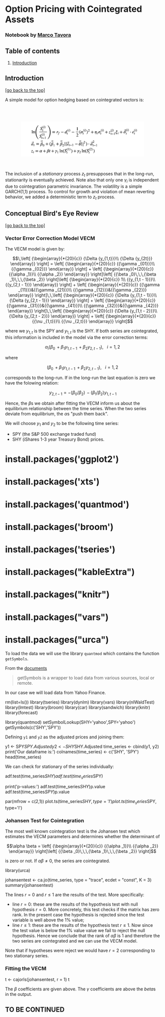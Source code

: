 # Option Pricing with Cointegrated Assets

### Notebook by [Marco Tavora](https://marcotavora.me/)

## Table of contents

1. [Introduction](#Introduction)

## Introduction
[[go back to the top]](#Table-of-contents)

A simple model for option hedging based on cointegrated vectors is:

<br>
<br>
<p align="center">
  <img src="images/modeloptions.png" 
       width="400">
</p>
<br>

The inclusion of a *stationary* process ${z_t}$ presupposes that in the long-run, stationarity is eventually achieved. Note also that only one $\gamma_i$ is independent due to cointegration parametric invariance. The volatility is a simple GARCH(1,1) process. To control for growth and violation of mean reverting behavior, we added a deterministic term to ${z_t}$ process.

## Conceptual Bird's Eye Review
[[go back to the top]](#Table-of-contents)

### Vector Error Correction Model VECM

The VECM model is given by:

$$\,\left[ {\begin{array}{*{20}{c}}
{\Delta {y_{1,t}}}\\
{\Delta {y_{2t}}}
\end{array}} \right] = \left[ {\begin{array}{*{20}{c}}
{{\gamma _{01}}}\\
{{\gamma _{02}}}
\end{array}} \right] + \left[ {\begin{array}{*{20}{c}}
{{\alpha _1}}\\
{{\alpha _2}}
\end{array}} \right]\left[ {{\beta _0}\,\,\,{\beta _1}\,\,\,{\beta _2}} \right]\left[ {\begin{array}{*{20}{c}}
1\\
{{y_{1,t - 1}}}\\
{{y_{2,t - 1}}}
\end{array}} \right] + \left[ {\begin{array}{*{20}{c}}
{{\gamma _{11}}}&{{\gamma _{21}}}\\
{{\gamma _{12}}}&{{\gamma _{22}}}
\end{array}} \right]\,\,\left[ {\begin{array}{*{20}{c}}
{\Delta {y_{1,t - 1}}}\\
{\Delta {y_{2,t - 1}}}
\end{array}} \right] + \left[ {\begin{array}{*{20}{c}}
{{\gamma _{31}}}&{{\gamma _{41}}}\\
{{\gamma _{32}}}&{{\gamma _{42}}}
\end{array}} \right]\,\,\left[ {\begin{array}{*{20}{c}}
{\Delta {y_{1,t - 2}}}\\
{\Delta {y_{2,t - 2}}}
\end{array}} \right] + \left[ {\begin{array}{*{20}{c}}
{{\nu _{1,t}}}\\
{{\nu _{2,t}}}
\end{array}} \right]$$

where we ${y_{1,t}}$ is the SPY and ${y_{1,t}}$ is the SHY. If both series are cointegrated, this information is included in the model via the error correction terms:

$${\alpha _i}({\beta _0}\, + {\beta _1}{y_{1,t - 1}}\, + {\beta _2}{y_{2,t - 1}}),\,\,\,\,\,i = 1,2$$

where 

$$({\beta _0}\, + {\beta _1}{y_{1,t - 1}}\, + {\beta _2}{y_{2,t - 1}}),\,\,\,\,\,i = 1,2$$

corresponds to the long-run. If in the long-run the last equation is zero we have the folowing relation:

$$\,{y_{2,t - 1}} =  - ({\beta _0}/{\beta _2})\, - ({\beta _1}/{\beta _2}){y_{1,t - 1}}$$

Hence, the $\beta$s we obtain after fitting the VECM inform us about the equilibrium relationship between the time series. When the two series deviate from equilibrium, the $\alpha$s "push them back".

We will choose $y_1$ and $y_2$ to be the following time series:
- SPY (the S&P 500 exchange traded fund)
- SHY (iShares 1-3 year Treasury Bond) prices. 

# install.packages('ggplot2')
# install.packages('xts')
# install.packages('quantmod')
# install.packages('broom')
# install.packages('tseries')
# install.packages("kableExtra")
# install.packages("knitr")
# install.packages("vars")
# install.packages("urca")

To load the data we will use the library `quantmod` which contains the function `getSymbols`. 

From the [documents](https://www.rdocumentation.org/packages/quantmod/versions/0.4-13/topics/getSymbols)

> getSymbols is a wrapper to load data from various sources, local or remote.

In our case we will load data from Yahoo Finance.

rm(list=ls()) 
library(tseries)
library(dynlm)
library(vars)
library(nlWaldTest) 
library(lmtest)
library(broom) 
library(car)
library(sandwich)
library(knitr)
library(forecast) 

library(quantmod)
setSymbolLookup(SHY='yahoo',SPY='yahoo')
getSymbols(c('SHY','SPY'))  

Defining `y1` and `y2` as the adjusted prices and joining them:

y1 <- SPY$SPY.Adjusted
y2 <- SHY$SHY.Adjusted
time_series <- cbind(y1, y2)
print('Our dataframe is:')
colnames(time_series) <- c('SHY', 'SPY') 
head(time_series)

We can check for stationary of the series individually:

adf.test(time_series$SHY)
adf.test(time_series$SPY)

print('p-values:')
adf.test(time_series$SHY)$p.value
adf.test(time_series$SPY)$p.value

par(mfrow = c(2,1))
plot.ts(time_series$SHY,
        type='l')
plot.ts(time_series$SPY, 
        type='l')

### Johansen Test for Cointegration

The most well known cointegration test is the Johansen test which estimates the VECM parameters and determines whether the determinant of 

$$\alpha \beta = \left[ {\begin{array}{*{20}{c}}
{{\alpha _1}}\\
{{\alpha _2}}
\end{array}} \right]\left[ {{\beta _0}\,\,\,{\beta _1}\,\,\,{\beta _2}} \right]$$


is zero or not. If $\alpha \beta\neq 0$, the series are cointegrated.

library(urca)

johansentest <- ca.jo(time_series, type = "trace", ecdet = "const", K = 3)
summary(johansentest)

The lines $r=0$ and $r\le 1$ are the results of the test. More specifically:

- line $r=0$: these are the results of the hypothesis test with null hypothesis $r=0$. More concretely, this test checks if the matrix has zero rank. In the present case the hypothesis is rejected since the test variable is well above the $1\%$ value;
- line $r\le 1$: these are the results of the hypothesis test $r\le 1$. Now since the test value is below the $1\%$ value value we fail to reject the null hypothesis. Hence we conclude that the rank of $\alpha \beta$ is 1 and therefore the two series are cointegrated and we can use the VECM model.

Note that if hypotheses were reject we would have $r=2$ corresponding to two stationary series.

### Fitting the VECM

t <- cajorls(johansentest, r = 1)
t

The $\beta$ coefficients are given above. The $\gamma$ coefficients are above the $beta$s in the output.

## TO BE CONTINUED

